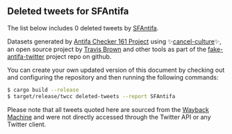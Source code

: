 ## Deleted tweets for SFAntifa

The list below includes 0 deleted tweets by
[SFAntifa](https://twitter.com/SFAntifa).



Datasets generated by [Antifa Checker 161 Project](https://twitter.com/antifacheck161) using ✨[cancel-culture](https://github.com/travisbrown/cancel-culture)✨, an open source project by 
[Travis Brown](https://twitter.com/travisbrown) and other tools as part of the 
[fake-antifa-twitter](https://github.com/antifacheck161/fake-antifa-twitter) project repo on github.

You can create your own updated version of this document by checking out and configuring the
repository and then running the following commands:

```bash
$ cargo build --release
$ target/release/twcc deleted-tweets --report SFAntifa
```

Please note that all tweets quoted here are sourced from the
[Wayback Machine](https://web.archive.org) and were not directly accessed through the Twitter API or
any Twitter client.

